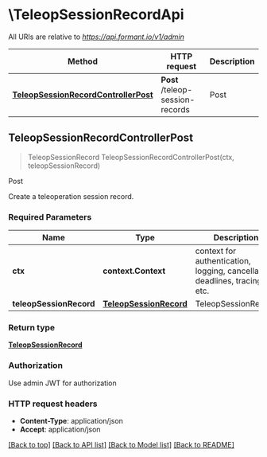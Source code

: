 # \TeleopSessionRecordApi

All URIs are relative to *https://api.formant.io/v1/admin*

Method | HTTP request | Description
------------- | ------------- | -------------
[**TeleopSessionRecordControllerPost**](TeleopSessionRecordApi.md#TeleopSessionRecordControllerPost) | **Post** /teleop-session-records | Post



## TeleopSessionRecordControllerPost

> TeleopSessionRecord TeleopSessionRecordControllerPost(ctx, teleopSessionRecord)

Post

Create a teleoperation session record.

### Required Parameters


Name | Type | Description  | Notes
------------- | ------------- | ------------- | -------------
**ctx** | **context.Context** | context for authentication, logging, cancellation, deadlines, tracing, etc.
**teleopSessionRecord** | [**TeleopSessionRecord**](TeleopSessionRecord.md)| TeleopSessionRecord | 

### Return type

[**TeleopSessionRecord**](TeleopSessionRecord.md)

### Authorization

Use admin JWT for authorization

### HTTP request headers

- **Content-Type**: application/json
- **Accept**: application/json

[[Back to top]](#) [[Back to API list]](../README.md#documentation-for-api-endpoints)
[[Back to Model list]](../README.md#documentation-for-models)
[[Back to README]](../README.md)

